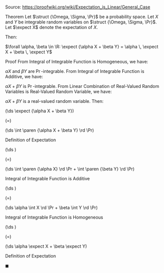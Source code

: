 # 

Source: https://proofwiki.org/wiki/Expectation_is_Linear/General_Case

Theorem
Let $\struct {\Omega, \Sigma, \Pr}$ be a probability space.
Let $X$ and $Y$ be integrable random variables on $\struct {\Omega, \Sigma, \Pr}$.
Let $\expect X$ denote the expectation of $X$.

Then:

$\forall \alpha, \beta \in \R: \expect {\alpha X + \beta Y} = \alpha \, \expect X + \beta \, \expect Y$


Proof
From Integral of Integrable Function is Homogeneous, we have: 

$\alpha X$ and $\beta Y$ are $\Pr$-integrable.
From Integral of Integrable Function is Additive, we have: 

$\alpha X + \beta Y$ is $\Pr$-integrable.
From Linear Combination of Real-Valued Random Variables is Real-Valued Random Variable, we have: 

$\alpha X + \beta Y$ is a real-valued random variable.
Then: 














\(\ds \expect {\alpha X + \beta Y}\)

\(=\)







\(\ds \int \paren {\alpha X + \beta Y} \rd \Pr\)





Definition of Expectation














\(\ds \)

\(=\)







\(\ds \int \paren {\alpha X} \rd \Pr + \int \paren {\beta Y} \rd \Pr\)





Integral of Integrable Function is Additive














\(\ds \)

\(=\)







\(\ds \alpha \int X \rd \Pr + \beta \int Y \rd \Pr\)





Integral of Integrable Function is Homogeneous














\(\ds \)

\(=\)







\(\ds \alpha \expect X + \beta \expect Y\)





Definition of Expectation



$\blacksquare$





